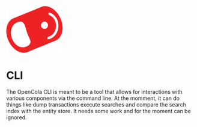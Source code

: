 <img src="../../img/pull-tab.svg" width="150" />

# CLI

The OpenCola CLI is meant to be a tool that allows for interactions with various components via the command line. At the momment, it can do things like dump transactions execute searches and compare the search index with the entity store. It needs some work and for the moment can be ignored.